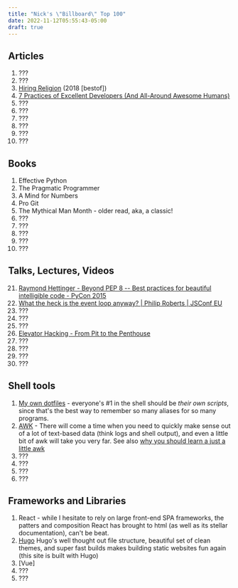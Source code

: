 ```yaml
---
title: "Nick's \"Billboard\" Top 100"
date: 2022-11-12T05:55:43-05:00
draft: true
---
```


## Articles

1. ???
2. ???
3. [Hiring Religion](https://paulenglish.com/hiring.html) (2018 [bestof])
4. [7 Practices of Excellent Developers (And All-Around Awesome Humans)](https://dev.to/krgrs/7-practices-of-excellent-developers-and-all-around-awesome-humans-e1n)
5. ???
6. ???
7. ???
8. ???
9. ???
10. ???

## Books
1. Effective Python
1. The Pragmatic Programmer
1. A Mind for Numbers
1. Pro Git
1. The Mythical Man Month - older read, aka, a classic!
1. ???
1. ???
1. ???
1. ???
1. ???

## Talks, Lectures, Videos

21. [Raymond Hettinger - Beyond PEP 8 -- Best practices for beautiful intelligible code - PyCon 2015](https://www.youtube.com/watch?v=wf-BqAjZb8M)
1. [ What the heck is the event loop anyway? | Philip Roberts | JSConf EU ](https://www.youtube.com/watch?v=8aGhZQkoFbQ)
1. ???
1. ???
1. ???
1. [Elevator Hacking - From Pit to the Penthouse](https://www.youtube.com/watch?v=oHf1vD5_b5I)
1. ???
1. ???
1. ???
1. ???

## Shell tools
1. [My own dotfiles](https://github.com/nickpalenchar/dotfiles) - everyone's #1 in the shell should be _their own scripts_, since that's the best way to remember so many aliases for so many programs.
1. [AWK](https://en.wikipedia.org/wiki/AWK) - There will come a time when you need to quickly make sense out of a lot
of text-based data (think logs and shell output), and even a little bit of awk will take you very far. See also [why you should learn a just a little awk](https://gregable.com/2010/09/why-you-should-know-just-little-awk.html)
1. ???
1. ???
1. ???
1. ???
## Frameworks and Libraries

1. React - while I hesitate to rely on large front-end SPA frameworks, the patters and composition React has
brought to html (as well as its stellar documentation), can't be beat.
1. [Hugo](gohugo.io) Hugo's well thought out file structure, beautiful set of clean themes, and super fast builds
makes building static websites fun again (this site is built with Hugo)
1. [Vue]
1. ???
1. ???